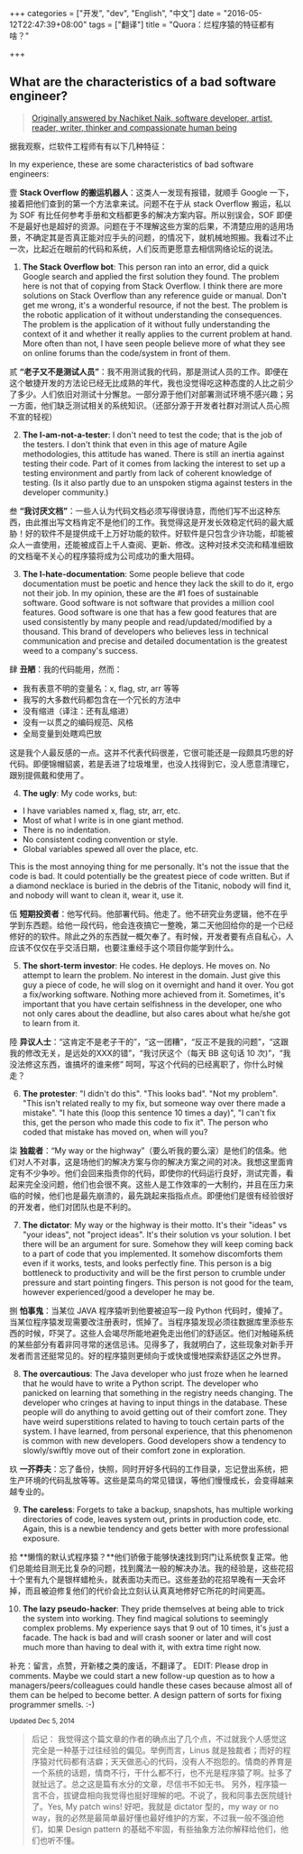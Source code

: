 +++
categories = ["开发", "dev", "English", "中文"]
date = "2016-05-12T22:47:39+08:00"
tags = ["翻译"]
title = "Quora：烂程序猿的特征都有啥？"

+++

What are the characteristics of a bad software engineer?
------

> [Originally answered by Nachiket Naik, software developer, artist, reader, writer, thinker and compassionate human being](https://www.quora.com/What-are-the-characteristics-of-a-bad-software-engineer/answer/Nachiket-Naik?srid=3Eg3)

据我观察，烂软件工程师有有以下几种特征：

In my experience, these are some characteristics of bad software engineers:

壹 **Stack Overflow 的搬运机器人**：这类人一发现有报错，就顺手 Google 一下，接着把他们查到的第一个方法拿来试。问题不在于从 stack Overflow 搬运，私以为 SOF 有比任何参考手册和文档都更多的解决方案内容。所以别误会，SOF 即便不是最好也是超好的资源。问题在于不理解这些方案的后果，不清楚应用的适用场景，不确定其是否真正能对应手头的问题，的情况下，就机械地照搬。我看过不止一次，比起近在眼前的代码和系统，人们反而更愿意去相信网络论坛的说法。

1) **The Stack Overflow bot**: This person ran into an error, did a quick Google search and applied the first solution they found. The problem here is not that of copying from Stack Overflow. I think there are more solutions on Stack Overflow than any reference guide or manual. Don't get me wrong, it's a wonderful resource, if not the best. The problem is the robotic application of it without understanding the consequences. The problem is the application of it without fully understanding the context of it and whether it really applies to the current problem at hand. More often than not, I have seen people believe more of what they see on online forums than the code/system in front of them.

贰 **“老子又不是测试人员”**：我不用测试我的代码，那是测试人员的工作。即便在这个敏捷开发的方法论已经无比成熟的年代，我也没觉得吃这种态度的人比之前少了多少。人们依旧对测试十分懈怠。一部分源于他们对部署测试环境不感兴趣；另一方面，他们缺乏测试相关的系统知识。（还部分源于开发者社群对测试人员心照不宣的轻视）

2) **The I-am-not-a-tester**: I don't need to test the code; that is the job of the testers. I don't think that even in this age of mature Agile methodologies, this attitude has waned. There is still an inertia against testing their code. Part of it comes from lacking the interest to set up a testing environment and partly from lack of coherent knowledge of testing. (Is it also partly due to an unspoken stigma against testers in the developer community.)

叁 **“我讨厌文档”**：一些人认为代码文档必须写得很诗意，而他们写不出这种东西，由此推出写文档肯定不是他们的工作。我觉得这是开发长效稳定代码的最大威胁！好的软件不是提供成千上万好功能的软件。好软件是只包含少许功能，却能被众人一直使用，还能被成百上千人查阅、更新、修改。这种对技术交流和精准细致的文档毫不关心的程序猿将成为公司成功的重大阻碍。

3) **The I-hate-documentation**: Some people believe that code documentation must be poetic and hence they lack the skill to do it, ergo not their job. In my opinion, these are the #1 foes of sustainable software. Good software is not software that provides a million cool features. Good software is one that has a few good features that are used consistently by many people and read/updated/modified by a thousand. This brand of developers who believes less in technical communication and precise and detailed documentation is the greatest weed to a company's success.

肆 **丑陋**：我的代码能用，然而：

* 我有表意不明的变量名：x, flag, str, arr 等等
* 我写的大多数代码都包含在一个冗长的方法中
* 没有缩进（译注：还有乱缩进）
* 没有一以贯之的编码规范、风格
* 全局变量到处瞎鸡巴放

这是我个人最反感的一点。这并不代表代码很差，它很可能还是一段颇具巧思的好代码。即便锦帽貂裘，若是丢进了垃圾堆里，也没人找得到它，没人愿意清理它，跟别提佩戴和使用了。

4) **The ugly**: My code works, but:

* I have variables named x, flag, str, arr, etc.
* Most of what I write is in one giant method.
* There is no indentation.
* No consistent coding convention or style.
* Global variables spewed all over the place, etc.

This is the most annoying thing for me personally. It's not the issue that the code is bad. It could potentially be the greatest piece of code written. But if a diamond necklace is buried in the debris of the Titanic, nobody will find it, and nobody will want to clean it, wear it, use it.

伍 **短期投资者**：他写代码。他部署代码。他走了。他不研究业务逻辑，他不在乎学到东西题。给他一段代码，他会连夜搞它一整晚，第二天他回给你的是一个已经修好的的软件。除此之外的东西就一概欠奉了。有时候，开发者要有点自私心，人应该不仅仅在乎交活日期，也要注重经手这个项目你能学到什么。

5) **The short-term investor**: He codes. He deploys. He moves on. No attempt to learn the problem. No interest in the domain. Just give this guy a piece of code, he will slog on it overnight and hand it over. You got a fix/working software. Nothing more achieved from it. Sometimes, it's important that you have certain selfishness in the developer, one who not only cares about the deadline, but also cares about what he/she got to learn from it.

陸 **异议人士**：“这肯定不是老子干的”，“这一团糟”，“反正不是我的问题”，“这跟我的修改无关，是远处的XXX的错”，“我讨厌这个（每天 BB 这句话 10 次)”，“我没法修这东西，谁搞坏的谁来修”
呵呵，写这个代码的已经离职了，你什么时候走？

6) **The protester**: "I didn't do this". "This looks bad". "Not my problem". "This isn't related really to my fix, but someone way over there made a mistake". "I hate this (loop this sentence 10 times a day)", "I can't fix this, get the person who made this code to fix it".
The person who coded that mistake has moved on, when will you?

柒 **独裁者**：“My way or the highway”（要么听我的要么滚）是他们的信条。他们对人不对事，这是场他们的解决方案与你的解决方案之间的对决。我想这里面肯定有不少争吵。他们会回来指责你的代码，即使你的代码运行良好，测试完善，看起来完全没问题，他们也会很不爽。这些人是工作效率的一大制约，并且在压力来临的时候，他们也是最先崩溃的，最先跳起来指指点点。即便他们是很有经验很好的开发者，他们对团队也是不利的。

7) **The dictator**: My way or the highway is their motto. It's their "ideas" vs "your ideas", not "project ideas". It's their solution vs your solution. I bet there will be an argument for sure. Somehow they will keep coming back to a part of code that you implemented. It somehow discomforts them even if it works, tests, and looks perfectly fine. This person is a big bottleneck to productivity and will be the first person to crumble under pressure and start pointing fingers. This person is not good for the team, however experienced/good a developer he may be.

捌 **怕事鬼**：当某位 JAVA 程序猿听到他要被迫写一段 Python 代码时，傻掉了。当某位程序猿发现需要改注册表时，慌掉了。当程序猿发现必须往数据库里添些东西的时候，吓哭了。这些人会竭尽所能地避免走出他们的舒适区。他们对触碰系统的某些部分有着非同寻常的迷信忌讳。见得多了，我就明白了，这些现象对新手开发者而言还挺常见的。好的程序猿则更倾向于或快或慢地探索舒适区之外世界。

8) **The overcautious**: The Java developer who just froze when he learned that he would have to write a Python script. The developer who panicked on learning that something in the registry needs changing. The developer who cringes at having to input things in the database. These people will do anything to avoid getting out of their comfort zone. They have weird superstitions related to having to touch certain parts of the system. I have learned, from personal experience, that this phenomenon is common with new developers. Good developers show a tendency to slowly/swiftly move out of their comfort zone in exploration.

玖 **一芥莽夫**：忘了备份，快照，同时开好多代码的工作目录，忘记登出系统，把生产环境的代码乱放等等。这些是菜鸟的常见错误，等他们慢慢成长，会变得越来越专业的。

9) **The careless**: Forgets to take a backup, snapshots, has multiple working directories of code, leaves system out, prints in production code, etc. Again, this is a newbie tendency and gets better with more professional exposure.

拾 **懒惰的默认式程序猿？**他们骄傲于能够快速找到窍门让系统恢复正常。他们总能给目测无比复杂的问题，找到魔法一般的解决办法。我的经验是，这些花招十个里有九个是银样蜡枪头，就表面功夫而已。这些差劲的花招早晚有一天会坏掉，而且被迫修复他们的代价会比立刻认认真真地修好它所花的时间更高。

10) **The lazy pseudo-hacker**: They pride themselves at being able to trick the system into working. They find magical solutions to seemingly complex problems. My experience says that 9 out of 10 times, it's just a facade. The hack is bad and will crash sooner or later and will cost much more than having to deal with it, with extra time right now.

补充：留言，点赞，开新楼之类的废话，不翻译了。
EDIT: Please drop in comments. Maybe we could start a new follow-up question as to how a managers/peers/colleagues could handle these cases because almost all of them can be helped to become better. A design pattern of sorts for fixing programmer smells. :-)

<small>Updated Dec 5, 2014</small>

> 后记： 我觉得这个篇文章的作者的确点出了几个点，不过就我个人感觉这完全是一种基于过往经验的偏见。举例而言，Linus 就是独裁者；而好的程序猿对代码都有洁癖；天天做恶心的代码，没有人不抱怨的。情商的养育是一个系统的话题，情商不行，干什么都不行，也不光是程序猿了啊。扯多了就扯远了。总之这是篇有水分的文章，尽信书不如无书。
另外，程序猿一言不合，拔键盘相向我觉得也挺好理解的吧。不说了，我和同事去医院缝针了。Yes, My patch wins!
好吧，我就是 dictator 型的，my way or no way，我的必然是最简单最好懂也最好维护的方案，不过我一般不强迫他们，如果 Design pattern 的基础不牢固，有些抽象方法你解释给他们，他们也听不懂。